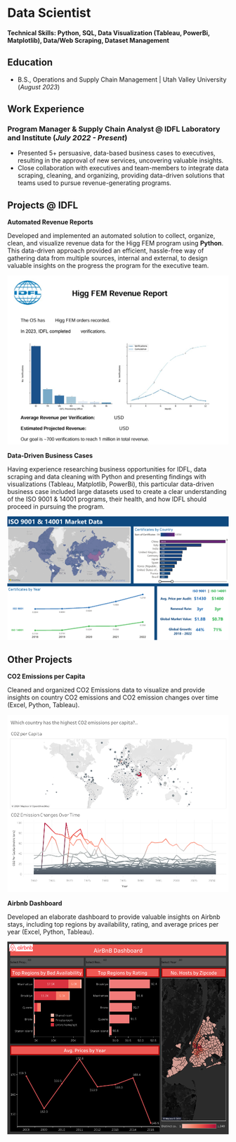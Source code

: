 # Data Scientist

#### Technical Skills: Python, SQL, Data Visualization (Tableau, PowerBi, Matplotlib), Data/Web Scraping, Dataset Management

## Education
- B.S., Operations and Supply Chain Management | Utah Valley University (_August 2023_)

## Work Experience
### Program Manager & Supply Chain Analyst @ IDFL Laboratory and Institute (_July 2022 - Present_)
- Presented 5+ persuasive, data-based business cases to executives, resulting in the approval of new services, uncovering valuable insights.
- Close collaboration with executives and team-members to integrate data scraping, cleaning, and organizing, providing data-driven solutions that teams used to pursue revenue-generating programs.


## Projects @ IDFL

**Automated Revenue Reports**

Developed and implemented an automated solution to collect, organize, clean, and visualize revenue data for the Higg FEM program using **Python**. This data-driven approach provided an efficient, hassle-free way of gathering data from multiple sources, internal and external, to design valuable insights on the progress the program for the executive team.

![Example Revenue Report](/assets/revenue_report_ss.jpg)

**Data-Driven Business Cases**

Having experience researching business opportunities for IDFL, data scraping and data cleaning with Python and presenting findings with visualizations (Tableau, Matplotlib, PowerBi), this particular data-driven business case included large datasets used to create a clear understanding of the ISO 9001 & 14001 programs, their health, and how IDFL should proceed in pursuing the program.

![Example Business Case](/assets/ISO_17021_filter_review.png)

## Other Projects

**CO2 Emissions per Capita**

Cleaned and organized CO2 Emissions data to visualize and provide insights on country CO2 emissions and CO2 emission changes over time (Excel, Python, Tableau).

![CO2 Dashboard](/assets/CO2Dashboard.png)

**Airbnb Dashboard**

Developed an elaborate dashboard to provide valuable insights on Airbnb stays, including top regions by availability, rating, and average prices per year (Excel, Python, Tableau).

![Airbnb Dashboard](/assets/AirbnbDashboard.png)
